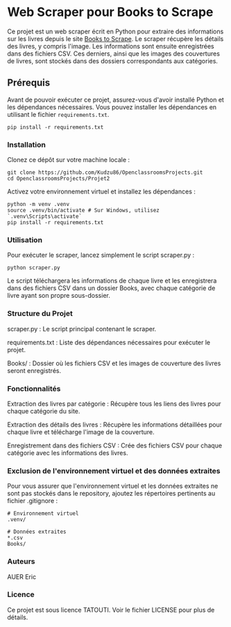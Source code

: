 # Web Scraper pour Books to Scrape


Ce projet est un web scraper écrit en Python pour extraire des informations sur les livres depuis le site [Books to Scrape](http://books.toscrape.com/). Le scraper récupère les détails des livres, y compris l'image. Les informations sont ensuite enregistrées dans des fichiers CSV. Ces derniers, ainsi que les images des couvertures de livres, sont stockés dans des dossiers correspondants aux catégories.



## Prérequis


Avant de pouvoir exécuter ce projet, assurez-vous d'avoir installé Python et les dépendances nécessaires. Vous pouvez installer les dépendances en utilisant le fichier `requirements.txt`.

```
pip install -r requirements.txt
```



### Installation


Clonez ce dépôt sur votre machine locale :

```
git clone https://github.com/Kudzu86/OpenclassroomsProjects.git
cd OpenclassroomsProjects/Projet2
```

Activez votre environnement virtuel et installez les dépendances :

```
python -m venv .venv
source .venv/bin/activate # Sur Windows, utilisez `.venv\Scripts\activate`
pip install -r requirements.txt
```



### Utilisation


Pour exécuter le scraper, lancez simplement le script scraper.py :

```
python scraper.py
```

Le script téléchargera les informations de chaque livre et les enregistrera dans des fichiers CSV dans un dossier Books, avec chaque catégorie de livre ayant son propre sous-dossier.




### Structure du Projet


scraper.py : Le script principal contenant le scraper.

requirements.txt : Liste des dépendances nécessaires pour exécuter le projet.

Books/ : Dossier où les fichiers CSV et les images de couverture des livres seront enregistrés.



### Fonctionnalités


Extraction des livres par catégorie : Récupère tous les liens des livres pour chaque catégorie du site.

Extraction des détails des livres : Récupère les informations détaillées pour chaque livre et télécharge l'image de la couverture.

Enregistrement dans des fichiers CSV : Crée des fichiers CSV pour chaque catégorie avec les informations des livres.



### Exclusion de l'environnement virtuel et des données extraites


Pour vous assurer que l'environnement virtuel et les données extraites ne sont pas stockés dans le repository, ajoutez les répertoires pertinents au fichier .gitignore :

```
# Environnement virtuel
.venv/

# Données extraites
*.csv
Books/
```



### Auteurs

AUER Eric



### Licence

Ce projet est sous licence TATOUTI. Voir le fichier LICENSE pour plus de détails.
